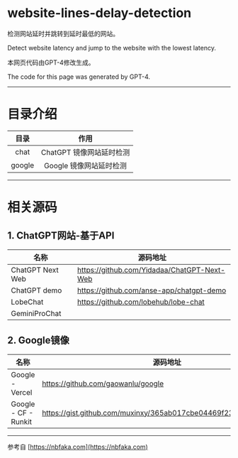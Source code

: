 # website-lines-delay-detection

检测网站延时并跳转到延时最低的网站。

Detect website latency and jump to the website with the lowest latency.

本网页代码由GPT-4修改生成。

The code for this page was generated by GPT-4.

---

# 目录介绍

| 目录     | 作用               |
|:------:|:----------------:|
| chat   | ChatGPT 镜像网站延时检测 |
| google | Google 镜像网站延时检测  |

---

# 相关源码

## 1. ChatGPT网站-基于API

| 名称               | 源码地址                                        |
| ---------------- | ------------------------------------------- |
| ChatGPT Next Web | https://github.com/Yidadaa/ChatGPT-Next-Web |
| ChatGPT demo     | https://github.com/anse-app/chatgpt-demo    |
| LobeChat         | https://github.com/lobehub/lobe-chat        |
| GeminiProChat    |                                             |

## 2. Google镜像

| 名称                   | 源码地址                                                             |
| -------------------- | ---------------------------------------------------------------- |
| Google - Vercel      | https://github.com/gaowanlu/google                               |
| Google - CF - Runkit | https://gist.github.com/muxinxy/365ab017cbe04469f233c6219e611481 |

---

参考自 [https://nbfaka.com](https://nbfaka.com)
